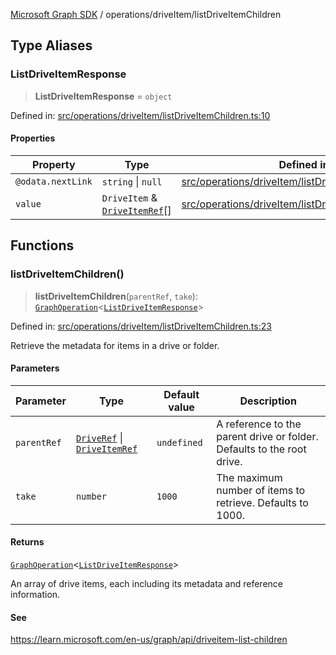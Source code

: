 [Microsoft Graph SDK](../../README.md) / operations/driveItem/listDriveItemChildren

## Type Aliases

### ListDriveItemResponse

> **ListDriveItemResponse** = `object`

Defined in: [src/operations/driveItem/listDriveItemChildren.ts:10](https://github.com/Future-Secure-AI/microsoft-graph/blob/main/src/operations/driveItem/listDriveItemChildren.ts#L10)

#### Properties

| Property | Type | Defined in |
| ------ | ------ | ------ |
| <a id="odatanextlink"></a> `@odata.nextLink` | `string` \| `null` | [src/operations/driveItem/listDriveItemChildren.ts:12](https://github.com/Future-Secure-AI/microsoft-graph/blob/main/src/operations/driveItem/listDriveItemChildren.ts#L12) |
| <a id="value"></a> `value` | `DriveItem` & [`DriveItemRef`](../../models/DriveItemRef.md#driveitemref)[] | [src/operations/driveItem/listDriveItemChildren.ts:11](https://github.com/Future-Secure-AI/microsoft-graph/blob/main/src/operations/driveItem/listDriveItemChildren.ts#L11) |

## Functions

### listDriveItemChildren()

> **listDriveItemChildren**(`parentRef`, `take`): [`GraphOperation`](../../models/GraphOperation.md#graphoperation)\<[`ListDriveItemResponse`](#listdriveitemresponse)\>

Defined in: [src/operations/driveItem/listDriveItemChildren.ts:23](https://github.com/Future-Secure-AI/microsoft-graph/blob/main/src/operations/driveItem/listDriveItemChildren.ts#L23)

Retrieve the metadata for items in a drive or folder.

#### Parameters

| Parameter | Type | Default value | Description |
| ------ | ------ | ------ | ------ |
| `parentRef` | [`DriveRef`](../../models/DriveRef.md#driveref) \| [`DriveItemRef`](../../models/DriveItemRef.md#driveitemref) | `undefined` | A reference to the parent drive or folder. Defaults to the root drive. |
| `take` | `number` | `1000` | The maximum number of items to retrieve. Defaults to 1000. |

#### Returns

[`GraphOperation`](../../models/GraphOperation.md#graphoperation)\<[`ListDriveItemResponse`](#listdriveitemresponse)\>

An array of drive items, each including its metadata and reference information.

#### See

https://learn.microsoft.com/en-us/graph/api/driveitem-list-children
